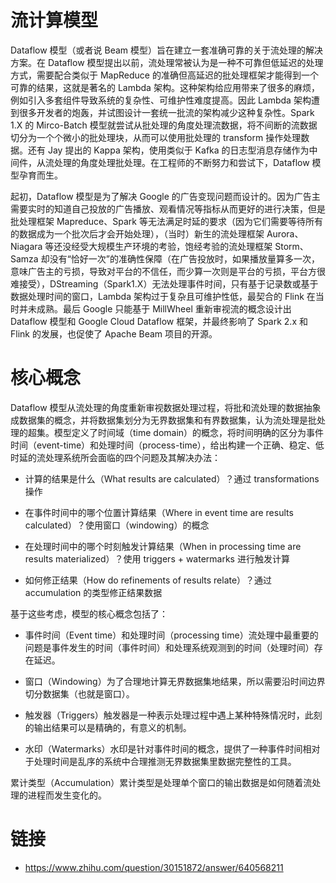 # 流计算模型

Dataflow 模型（或者说 Beam 模型）旨在建立一套准确可靠的关于流处理的解决方案。在 Dataflow 模型提出以前，流处理常被认为是一种不可靠但低延迟的处理方式，需要配合类似于 MapReduce 的准确但高延迟的批处理框架才能得到一个可靠的结果，这就是著名的 Lambda 架构。这种架构给应用带来了很多的麻烦，例如引入多套组件导致系统的复杂性、可维护性难度提高。因此 Lambda 架构遭到很多开发者的炮轰，并试图设计一套统一批流的架构减少这种复杂性。Spark 1.X 的 Mirco-Batch 模型就尝试从批处理的角度处理流数据，将不间断的流数据切分为一个个微小的批处理块，从而可以使用批处理的 transform 操作处理数据。还有 Jay 提出的 Kappa 架构，使用类似于 Kafka 的日志型消息存储作为中间件，从流处理的角度处理批处理。在工程师的不断努力和尝试下，Dataflow 模型孕育而生。

起初，Dataflow 模型是为了解决 Google 的广告变现问题而设计的。因为广告主需要实时的知道自己投放的广告播放、观看情况等指标从而更好的进行决策，但是批处理框架 Mapreduce、Spark 等无法满足时延的要求（因为它们需要等待所有的数据成为一个批次后才会开始处理），（当时）新生的流处理框架 Aurora、Niagara 等还没经受大规模生产环境的考验，饱经考验的流处理框架 Storm、Samza 却没有“恰好一次”的准确性保障（在广告投放时，如果播放量算多一次，意味广告主的亏损，导致对平台的不信任，而少算一次则是平台的亏损，平台方很难接受），DStreaming（Spark1.X）无法处理事件时间，只有基于记录数或基于数据处理时间的窗口，Lambda 架构过于复杂且可维护性低，最契合的 Flink 在当时并未成熟。最后 Google 只能基于 MillWheel 重新审视流的概念设计出 Dataflow 模型和 Google Cloud Dataflow 框架，并最终影响了 Spark 2.x 和 Flink 的发展，也促使了 Apache Beam 项目的开源。

# 核心概念

Dataflow 模型从流处理的角度重新审视数据处理过程，将批和流处理的数据抽象成数据集的概念，并将数据集划分为无界数据集和有界数据集，认为流处理是批处理的超集。模型定义了时间域（time domain）的概念，将时间明确的区分为事件时间（event-time）和处理时间（process-time），给出构建一个正确、稳定、低时延的流处理系统所会面临的四个问题及其解决办法：

- 计算的结果是什么（What results are calculated）？通过 transformations 操作

- 在事件时间中的哪个位置计算结果（Where in event time are results calculated）？使用窗口（windowing）的概念

- 在处理时间中的哪个时刻触发计算结果（When in processing time are results materialized）？使用 triggers + watermarks 进行触发计算

- 如何修正结果（How do refinements of results relate）？通过 accumulation 的类型修正结果数据

基于这些考虑，模型的核心概念包括了：

- 事件时间（Event time）和处理时间（processing time）流处理中最重要的问题是事件发生的时间（事件时间）和处理系统观测到的时间（处理时间）存在延迟。

- 窗口（Windowing）为了合理地计算无界数据集地结果，所以需要沿时间边界切分数据集（也就是窗口）。

- 触发器（Triggers）触发器是一种表示处理过程中遇上某种特殊情况时，此刻的输出结果可以是精确的，有意义的机制。

- 水印（Watermarks）水印是针对事件时间的概念，提供了一种事件时间相对于处理时间是乱序的系统中合理推测无界数据集里数据完整性的工具。

累计类型（Accumulation）累计类型是处理单个窗口的输出数据是如何随着流处理的进程而发生变化的。

# 链接

- https://www.zhihu.com/question/30151872/answer/640568211
